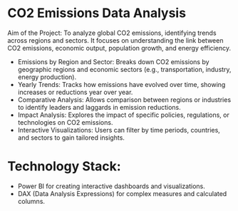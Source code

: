 # CO2 Emissions Data Analysis
Aim of the Project: To analyze global CO2 emissions, identifying trends across regions and sectors. It focuses on understanding the link between CO2 emissions, economic output, population growth, and energy efficiency.
- Emissions by Region and Sector: Breaks down CO2 emissions by geographic regions and economic sectors (e.g., transportation, industry, energy production).
- Yearly Trends: Tracks how emissions have evolved over time, showing increases or reductions year over year.
- Comparative Analysis: Allows comparison between regions or industries to identify leaders and laggards in emission reductions.
- Impact Analysis: Explores the impact of specific policies, regulations, or technologies on CO2 emissions.
- Interactive Visualizations: Users can filter by time periods, countries, and sectors to gain tailored insights.
  
# Technology Stack:
- Power BI for creating interactive dashboards and visualizations.
- DAX (Data Analysis Expressions) for complex measures and calculated columns.
